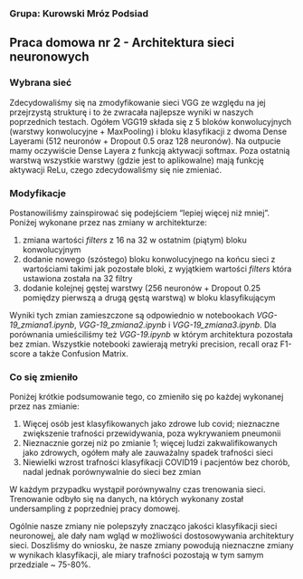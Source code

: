 ### Grupa: Kurowski Mróz Podsiad

## Praca domowa nr 2 - Architektura sieci neuronowych

### Wybrana sieć
Zdecydowaliśmy się na zmodyfikowanie sieci VGG ze względu na jej przejrzystą strukturę i to że zwracała najlepsze wyniki w naszych poprzednich testach. Ogółem VGG19 składa się z 5 bloków konwolucyjnych (warstwy konwolucyjne + MaxPooling) i bloku klasyfikacji z dwoma Dense Layerami (512 neuronów + Dropout 0.5 oraz 128 neuronów). Na outpucie mamy oczywiście Dense Layera z funkcją aktywacji softmax. Poza ostatnią warstwą wszystkie warstwy (gdzie jest to aplikowalne) mają funkcję aktywacji ReLu, czego zdecydowaliśmy się nie zmieniać.

### Modyfikacje
Postanowiliśmy zainspirować się podejściem “lepiej więcej niż mniej”. Poniżej wykonane przez nas zmiany w architekturze:

1. zmiana wartości *filters* z 16 na 32 w ostatnim (piątym) bloku konwolucyjnym 
2. dodanie nowego (szóstego) bloku konwolucyjnego na końcu sieci z wartościami takimi jak pozostałe bloki, z wyjątkiem wartości *filters* która ustawiona została na 32 filtry
3. dodanie kolejnej gęstej warstwy (256 neuronów + Dropout 0.25 pomiędzy pierwszą a drugą gęstą warstwą) w bloku klasyfikującym

Wyniki tych zmian zamieszczone są odpowiednio w notebookach *VGG-19_zmiana1.ipynb*, *VGG-19_zmiana2.ipynb* i *VGG-19_zmiana3.ipynb*. Dla porównania umieściliśmy też *VGG-19.ipynb* w którym architektura pozostała bez zmian. Wszystkie notebooki zawierają metryki precision, recall oraz F1-score a także Confusion Matrix.

### Co się zmieniło
Poniżej krótkie podsumowanie tego, co zmieniło się po każdej wykonanej przez nas zmianie:

1. Więcej osób jest klasyfikowanych jako zdrowe lub covid;  nieznaczne zwiększenie trafności przewidywania, poza wykrywaniem pneumonii
2. Nieznacznie gorzej niż po zmianie 1; więcej ludzi zakwalifikowanych jako zdrowych, ogółem mały ale zauważalny spadek trafności sieci
3. Niewielki wzrost trafności klasyfikacji COVID19 i pacjentów bez chorób, nadal jednak porównywalnie do sieci bez zmian

W każdym przypadku wystąpił porównywalny czas trenowania sieci. Trenowanie odbyło się na danych, na których wykonany został undersampling z poprzedniej pracy domowej.

Ogólnie nasze zmiany nie polepszyły znacząco jakości klasyfikacji sieci neuronowej, ale dały nam wgląd w możliwości dostosowywania architektury sieci. Doszliśmy do wniosku, że nasze zmiany powodują nieznaczne zmiany w wynikach klasyfikacji, ale miary trafności pozostają w tym samym przedziale ~ 75-80%.

